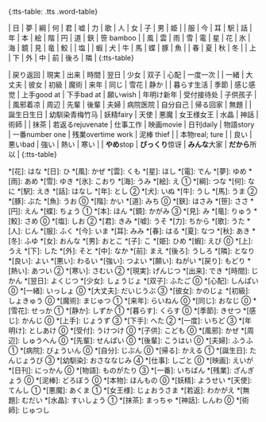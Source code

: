 {:tts-table: .tts .word-table}

| 日 | 夢 | 綱 | 何 | 君 | 嘘 | 力 | 歌 | 人 | 女 | 子 | 男 | 姫 |
| 服 | 今 | 耳 | 駅 | 話 | 年 | 本 | 絵 | 階 | 円 | 道 | 鋏 | 笹 <t-tip>bamboo</t-tip> |
| 風 | 雲 | 雨 | 雪 | 電 | 星 | 花 | 氷 | 海 | 鏡 | 見 | 竜 | 鮫 |
| 塩 |
| 蝦 | 犬 | 牛 | 馬 | 蝶 | 豚 | 魚 |
| 春 | 夏 | 秋 | 冬 |
| 上 | 下 | 外 | 中 | 前 | 後ろ | 隣 |
{:tts-table}

| 戻り<t-tip>返回</t-tip> | 現実 | 出来 | 時間 | 翌日 | 少女 | 双子 | 心配 | 一度<t-tip>一次</t-tip> |
| 一緒 | 大丈夫 | 彼女 | 初級 | 魔術 | 来年 | 同じ | 雪花 | 静か |
| 暮らす<t-tip>生活</t-tip> | 季節 | 感じ<t-tip>感觉</t-tip> | 上手<t-tip>good at</t-tip> | 下手<t-tip>bad at</t-tip> | 願い<t-tip>wish</t-tip> | 年明け<t-tip>新年</t-tip> | 受付<t-tip>接待处</t-tip> | 子供<t-tip>孩子</t-tip> |
| 風邪<t-tip>着凉</t-tip> | 周辺 | 先輩 | 後輩 | 夫婦 | 病院<t-tip>医院</t-tip> | 自分<t-tip>自己</t-tip> | 帰る<t-tip>回家</t-tip> | 無題 |
| 誕生日<t-tip>生日</t-tip> | 幼馴染<t-tip>青梅竹马</t-tip> | 妖精<t-tip>fairy</t-tip> | 天使 | 悪魔 | 女王様<t-tip>女王</t-tip> | 水晶 | 神話 | 術師 |
| 抹茶 | 若返る<t-tip>rejuvenate</t-tip> | 仕事<t-tip>工作</t-tip> | 映画<t-tip>movie</t-tip> | 日刊<t-tip>daily</t-tip> | 物語<t-tip>story</t-tip> | 一番<t-tip>number one</t-tip> | 残業<t-tip>overtime work</t-tip> | 泥棒 <t-tip>thief</t-tip> |
| 本物<t-tip>real; ture</t-tip> |
| 良い | 悪い<t-tip>bad</t-tip> | 強い | 熱い | 寒い |
| **やめ**<t-tip>stop</t-tip> | **びっくり**<t-tip>惊讶</t-tip> | **みんな**<t-tip>大家</t-tip> | **だから**<t-tip>所以</t-tip> | 
{:tts-table}

*[花]: はな
*[日]: ひ
*[風]: かぜ
*[雲]: くも
*[星]: ほし
*[電]: でん
*[夢]: ゆめ
*[雨]: あめ 
*[雪]: ゆき 
*[氷]: こおり 
*[海]: うみ 
*[絵]: え ①
*[綱]: つな 
*[何]: なに 
*[駅]: えき 
*[話]: はなし 
*[年]: とし ②
*[犬]: いぬ
*[牛]: うし
*[馬]: うま ②
*[豚]: ぶた
*[魚]: うお ⓪
*[階]: かい
*[道]: みち ⓪
*[鋏]: はさみ
*[笹]: ささ
*[円]: えん
*[蝶]: ちょう ①
*[本]: ほん
*[鏡]: かがみ ③
*[見]: み
*[竜]: りゅう
*[鮫]: さめ ⓪
*[塩]: しお ②
*[君]: きみ 
*[嘘]: うそ 
*[力]: ちから 
*[歌]: うた 
*[人]: じん
*[服]: ふく
*[今]: いま
*[耳]: みみ
*[春]: はる
*[夏]: なつ
*[秋]: あき
*[冬]: ふゆ
*[女]: おんな
*[男]: おとこ
*[子]: こ
*[姫]: ひめ
*[蝦]: えび ⓪
*[上]: うえ
*[下]: した
*[外]: そと
*[中]: なか
*[前]: まえ
*[後ろ]: うしろ
*[隣]: となり 
*[良い]: よい
*[悪い]: わるい
*[強い]: つよい
*[願い]: ねがい
*[戻り]: もどり
*[熱い]: あつい ②
*[寒い]: さむい ②
*[現実]: げんじつ
*[出来]: でき
*[時間]: じかん
*[翌日]: よくじつ
*[少女]: しょうじょ
*[双子]: ふたご ⓪
*[心配]: しんぱい ⓪
*[一緒]: いっしょ ⓪
*[大丈夫]: だいじうぶ ③
*[彼女]: かのじょ
*[初級]: しょきゅう ⓪
*[魔術]: まじゅつ ①
*[来年]: らいねん ⓪
*[同じ]: おなじ ⓪
*[雪花]: せっか ①
*[静か]: しずか ①
*[暮らす]: くらす ⓪
*[季節]: きせつ
*[感じ]: かんじ ⓪
*[上手]: じょうず ③
*[下手]: へた ②
*[一度]: いちど ③
*[年明け]: としあけ ⓪
*[受付]: うけつけ ⓪
*[子供]: こども ⓪
*[風邪]: かぜ 
*[周辺]: しゅうへん ⓪
*[先輩]: せんぱい ⓪
*[後輩]: こうはい ⓪
*[夫婦]: ふうふ ①
*[病院]: びょういん ⓪
*[自分]: じぶん ⓪
*[帰る]: かえる ①
*[誕生日]: たんじょうび ③
*[幼馴染]: おさななじみ ④
*[仕事]: しごと ⓪
*[映画]: えいが
*[日刊]: にっかん ⓪
*[物語]: ものがたり ③
*[一番]: いちばん
*[残業]: ざんぎょう ⓪
*[泥棒]: どろぼう ⓪
*[本物]: ほんもの ⓪
*[妖精]: ようせい
*[天使]: てんし ①
*[悪魔]: あくま ①
*[女王様]: じょおうさま
*[若返]: わかがえ
*[無題]: むだい
*[水晶]: すいしょう ①
*[抹茶]: まっちゃ
*[神話]: しんわ ⓪
*[術師]: じゅつし